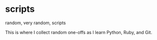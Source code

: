 scripts
=======

random, very random, scripts

This is where I collect random one-offs as I learn Python, Ruby, and Git.
